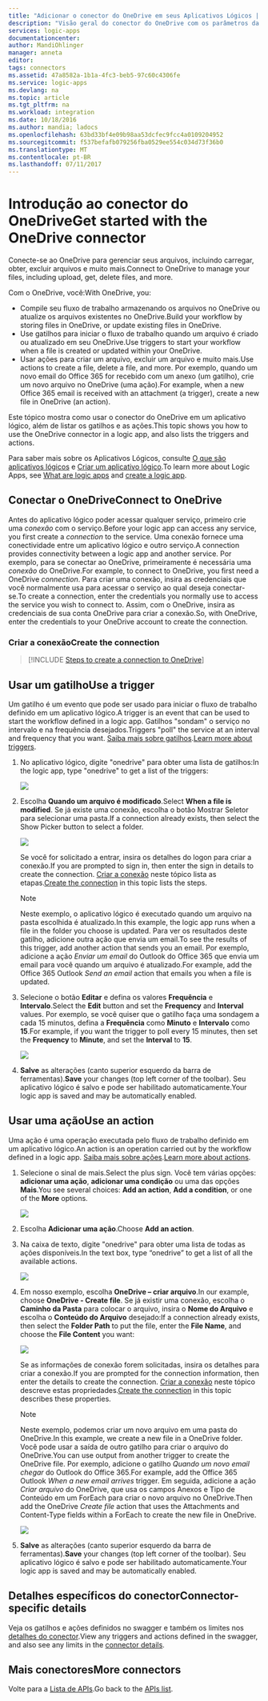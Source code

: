```yaml
---
title: "Adicionar o conector do OneDrive em seus Aplicativos Lógicos | Microsoft Docs"
description: "Visão geral do conector do OneDrive com os parâmetros da API REST"
services: logic-apps
documentationcenter: 
author: MandiOhlinger
manager: anneta
editor: 
tags: connectors
ms.assetid: 47a8582a-1b1a-4fc3-beb5-97c60c4306fe
ms.service: logic-apps
ms.devlang: na
ms.topic: article
ms.tgt_pltfrm: na
ms.workload: integration
ms.date: 10/18/2016
ms.author: mandia; ladocs
ms.openlocfilehash: 63bd33bf4e09b98aa53dcfec9fcc4a0109204952
ms.sourcegitcommit: f537befafb079256fba0529ee554c034d73f36b0
ms.translationtype: MT
ms.contentlocale: pt-BR
ms.lasthandoff: 07/11/2017
---
```

# <a name="get-started-with-the-onedrive-connector"></a><span data-ttu-id="7225c-103">Introdução ao conector do OneDrive</span><span class="sxs-lookup"><span data-stu-id="7225c-103">Get started with the OneDrive connector</span></span>
<span data-ttu-id="7225c-104">Conecte-se ao OneDrive para gerenciar seus arquivos, incluindo carregar, obter, excluir arquivos e muito mais.</span><span class="sxs-lookup"><span data-stu-id="7225c-104">Connect to OneDrive to manage your files, including upload, get, delete files, and more.</span></span> 

<span data-ttu-id="7225c-105">Com o OneDrive, você:</span><span class="sxs-lookup"><span data-stu-id="7225c-105">With OneDrive, you:</span></span> 

* <span data-ttu-id="7225c-106">Compile seu fluxo de trabalho armazenando os arquivos no OneDrive ou atualize os arquivos existentes no OneDrive.</span><span class="sxs-lookup"><span data-stu-id="7225c-106">Build your workflow by storing files in OneDrive, or update existing files in OneDrive.</span></span> 
* <span data-ttu-id="7225c-107">Use gatilhos para iniciar o fluxo de trabalho quando um arquivo é criado ou atualizado em seu OneDrive.</span><span class="sxs-lookup"><span data-stu-id="7225c-107">Use triggers to start your workflow when a file is created or updated within your OneDrive.</span></span>
* <span data-ttu-id="7225c-108">Usar ações para criar um arquivo, excluir um arquivo e muito mais.</span><span class="sxs-lookup"><span data-stu-id="7225c-108">Use actions to create a file, delete a file, and more.</span></span> <span data-ttu-id="7225c-109">Por exemplo, quando um novo email do Office 365 for recebido com um anexo (um gatilho), crie um novo arquivo no OneDrive (uma ação).</span><span class="sxs-lookup"><span data-stu-id="7225c-109">For example, when a new Office 365 email is received with an attachment (a trigger), create a new file in OneDrive (an action).</span></span>

<span data-ttu-id="7225c-110">Este tópico mostra como usar o conector do OneDrive em um aplicativo lógico, além de listar os gatilhos e as ações.</span><span class="sxs-lookup"><span data-stu-id="7225c-110">This topic shows you how to use the OneDrive connector in a logic app, and also lists the triggers and actions.</span></span>

<span data-ttu-id="7225c-111">Para saber mais sobre os Aplicativos Lógicos, consulte [O que são aplicativos lógicos](../logic-apps/logic-apps-what-are-logic-apps.md) e [Criar um aplicativo lógico](../logic-apps/logic-apps-create-a-logic-app.md).</span><span class="sxs-lookup"><span data-stu-id="7225c-111">To learn more about Logic Apps, see [What are logic apps](../logic-apps/logic-apps-what-are-logic-apps.md) and [create a logic app](../logic-apps/logic-apps-create-a-logic-app.md).</span></span>

## <a name="connect-to-onedrive"></a><span data-ttu-id="7225c-112">Conectar o OneDrive</span><span class="sxs-lookup"><span data-stu-id="7225c-112">Connect to OneDrive</span></span>
<span data-ttu-id="7225c-113">Antes do aplicativo lógico poder acessar qualquer serviço, primeiro crie uma *conexão* com o serviço.</span><span class="sxs-lookup"><span data-stu-id="7225c-113">Before your logic app can access any service, you first create a *connection* to the service.</span></span> <span data-ttu-id="7225c-114">Uma conexão fornece uma conectividade entre um aplicativo lógico e outro serviço.</span><span class="sxs-lookup"><span data-stu-id="7225c-114">A connection provides connectivity between a logic app and another service.</span></span> <span data-ttu-id="7225c-115">Por exemplo, para se conectar ao OneDrive, primeiramente é necessária uma *conexão* do OneDrive.</span><span class="sxs-lookup"><span data-stu-id="7225c-115">For example, to connect to OneDrive, you first need a OneDrive *connection*.</span></span> <span data-ttu-id="7225c-116">Para criar uma conexão, insira as credenciais que você normalmente usa para acessar o serviço ao qual deseja conectar-se.</span><span class="sxs-lookup"><span data-stu-id="7225c-116">To create a connection, enter the credentials you normally use to access the service you wish to connect to.</span></span> <span data-ttu-id="7225c-117">Assim, com o OneDrive, insira as credenciais de sua conta OneDrive para criar a conexão.</span><span class="sxs-lookup"><span data-stu-id="7225c-117">So, with OneDrive, enter the credentials to your OneDrive account  to create the connection.</span></span>

### <a name="create-the-connection"></a><span data-ttu-id="7225c-118">Criar a conexão</span><span class="sxs-lookup"><span data-stu-id="7225c-118">Create the connection</span></span>
> [!INCLUDE [Steps to create a connection to OneDrive](../../includes/connectors-create-api-onedrive.md)]
> 
> 

## <a name="use-a-trigger"></a><span data-ttu-id="7225c-119">Usar um gatilho</span><span class="sxs-lookup"><span data-stu-id="7225c-119">Use a trigger</span></span>
<span data-ttu-id="7225c-120">Um gatilho é um evento que pode ser usado para iniciar o fluxo de trabalho definido em um aplicativo lógico.</span><span class="sxs-lookup"><span data-stu-id="7225c-120">A trigger is an event that can be used to start the workflow defined in a logic app.</span></span> <span data-ttu-id="7225c-121">Gatilhos "sondam" o serviço no intervalo e na frequência desejados.</span><span class="sxs-lookup"><span data-stu-id="7225c-121">Triggers "poll" the service at an interval and frequency that you want.</span></span> <span data-ttu-id="7225c-122">[Saiba mais sobre gatilhos](../logic-apps/logic-apps-what-are-logic-apps.md#logic-app-concepts).</span><span class="sxs-lookup"><span data-stu-id="7225c-122">[Learn more about triggers](../logic-apps/logic-apps-what-are-logic-apps.md#logic-app-concepts).</span></span>

1. <span data-ttu-id="7225c-123">No aplicativo lógico, digite "onedrive" para obter uma lista de gatilhos:</span><span class="sxs-lookup"><span data-stu-id="7225c-123">In the logic app, type "onedrive" to get a list of the triggers:</span></span>  
   
    ![](./media/connectors-create-api-onedrive/onedrive-1.png)
2. <span data-ttu-id="7225c-124">Escolha **Quando um arquivo é modificado**.</span><span class="sxs-lookup"><span data-stu-id="7225c-124">Select **When a file is modified**.</span></span> <span data-ttu-id="7225c-125">Se já existe uma conexão, escolha o botão Mostrar Seletor para selecionar uma pasta.</span><span class="sxs-lookup"><span data-stu-id="7225c-125">If a connection already exists, then select the Show Picker button to select a folder.</span></span>
   
    ![](./media/connectors-create-api-onedrive/sample-folder.png)
   
    <span data-ttu-id="7225c-126">Se você for solicitado a entrar, insira os detalhes do logon para criar a conexão.</span><span class="sxs-lookup"><span data-stu-id="7225c-126">If you are prompted to sign in, then enter the sign in details to create the connection.</span></span> <span data-ttu-id="7225c-127">[Criar a conexão](connectors-create-api-onedrive.md#create-the-connection) neste tópico lista as etapas.</span><span class="sxs-lookup"><span data-stu-id="7225c-127">[Create the connection](connectors-create-api-onedrive.md#create-the-connection) in this topic lists the steps.</span></span> 
   
   > [!NOTE]
   > <span data-ttu-id="7225c-128">Neste exemplo, o aplicativo lógico é executado quando um arquivo na pasta escolhida é atualizado.</span><span class="sxs-lookup"><span data-stu-id="7225c-128">In this example, the logic app runs when a file in the folder you choose is updated.</span></span> <span data-ttu-id="7225c-129">Para ver os resultados deste gatilho, adicione outra ação que envia um email.</span><span class="sxs-lookup"><span data-stu-id="7225c-129">To see the results of this trigger, add another action that sends you an email.</span></span> <span data-ttu-id="7225c-130">Por exemplo, adicione a ação *Enviar um email* do Outlook do Office 365 que envia um email para você quando um arquivo é atualizado.</span><span class="sxs-lookup"><span data-stu-id="7225c-130">For example, add the Office 365 Outlook *Send an email* action that emails you when a file is updated.</span></span> 

3. <span data-ttu-id="7225c-131">Selecione o botão **Editar** e defina os valores **Frequência** e **Intervalo**.</span><span class="sxs-lookup"><span data-stu-id="7225c-131">Select the **Edit** button and set the **Frequency** and **Interval** values.</span></span> <span data-ttu-id="7225c-132">Por exemplo, se você quiser que o gatilho faça uma sondagem a cada 15 minutos, defina a **Frequência** como **Minuto** e **Intervalo** como **15**.</span><span class="sxs-lookup"><span data-stu-id="7225c-132">For example, if you want the trigger to poll every 15 minutes, then set the **Frequency** to **Minute**, and set the **Interval** to **15**.</span></span> 
   
    ![](./media/connectors-create-api-onedrive/trigger-properties.png)
4. <span data-ttu-id="7225c-133">**Salve** as alterações (canto superior esquerdo da barra de ferramentas).</span><span class="sxs-lookup"><span data-stu-id="7225c-133">**Save** your changes (top left corner of the toolbar).</span></span> <span data-ttu-id="7225c-134">Seu aplicativo lógico é salvo e pode ser habilitado automaticamente.</span><span class="sxs-lookup"><span data-stu-id="7225c-134">Your logic app is saved and may be automatically enabled.</span></span>

## <a name="use-an-action"></a><span data-ttu-id="7225c-135">Usar uma ação</span><span class="sxs-lookup"><span data-stu-id="7225c-135">Use an action</span></span>
<span data-ttu-id="7225c-136">Uma ação é uma operação executada pelo fluxo de trabalho definido em um aplicativo lógico.</span><span class="sxs-lookup"><span data-stu-id="7225c-136">An action is an operation carried out by the workflow defined in a logic app.</span></span> <span data-ttu-id="7225c-137">[Saiba mais sobre ações](../logic-apps/logic-apps-what-are-logic-apps.md#logic-app-concepts).</span><span class="sxs-lookup"><span data-stu-id="7225c-137">[Learn more about actions](../logic-apps/logic-apps-what-are-logic-apps.md#logic-app-concepts).</span></span>

1. <span data-ttu-id="7225c-138">Selecione o sinal de mais.</span><span class="sxs-lookup"><span data-stu-id="7225c-138">Select the plus sign.</span></span> <span data-ttu-id="7225c-139">Você tem várias opções: **adicionar uma ação**, **adicionar uma condição** ou uma das opções **Mais**.</span><span class="sxs-lookup"><span data-stu-id="7225c-139">You see several choices: **Add an action**, **Add a condition**, or one of the **More** options.</span></span>
   
    ![](./media/connectors-create-api-onedrive/add-action.png)
2. <span data-ttu-id="7225c-140">Escolha **Adicionar uma ação**.</span><span class="sxs-lookup"><span data-stu-id="7225c-140">Choose **Add an action**.</span></span>
3. <span data-ttu-id="7225c-141">Na caixa de texto, digite "onedrive" para obter uma lista de todas as ações disponíveis.</span><span class="sxs-lookup"><span data-stu-id="7225c-141">In the text box, type “onedrive” to get a list of all the available actions.</span></span>
   
    ![](./media/connectors-create-api-onedrive/onedrive-actions.png) 
4. <span data-ttu-id="7225c-142">Em nosso exemplo, escolha **OneDrive – criar arquivo**.</span><span class="sxs-lookup"><span data-stu-id="7225c-142">In our example, choose **OneDrive - Create file**.</span></span> <span data-ttu-id="7225c-143">Se já existir uma conexão, escolha o **Caminho da Pasta** para colocar o arquivo, insira o **Nome do Arquivo** e escolha o **Conteúdo do Arquivo** desejado:</span><span class="sxs-lookup"><span data-stu-id="7225c-143">If a connection already exists, then select the **Folder Path** to put the file, enter the **File Name**, and choose the **File Content** you want:</span></span>  
   
    ![](./media/connectors-create-api-onedrive/sample-action.png)
   
    <span data-ttu-id="7225c-144">Se as informações de conexão forem solicitadas, insira os detalhes para criar a conexão.</span><span class="sxs-lookup"><span data-stu-id="7225c-144">If you are prompted for the connection information, then enter the details to create the connection.</span></span> <span data-ttu-id="7225c-145">[Criar a conexão](connectors-create-api-onedrive.md#create-the-connection) neste tópico descreve estas propriedades.</span><span class="sxs-lookup"><span data-stu-id="7225c-145">[Create the connection](connectors-create-api-onedrive.md#create-the-connection) in this topic describes these properties.</span></span> 
   
   > [!NOTE]
   > <span data-ttu-id="7225c-146">Neste exemplo, podemos criar um novo arquivo em uma pasta do OneDrive.</span><span class="sxs-lookup"><span data-stu-id="7225c-146">In this example, we create a new file in a OneDrive folder.</span></span> <span data-ttu-id="7225c-147">Você pode usar a saída de outro gatilho para criar o arquivo do OneDrive.</span><span class="sxs-lookup"><span data-stu-id="7225c-147">You can use output from another trigger to create the OneDrive file.</span></span> <span data-ttu-id="7225c-148">Por exemplo, adicione o gatilho *Quando um novo email chegar* do Outlook do Office 365.</span><span class="sxs-lookup"><span data-stu-id="7225c-148">For example, add the Office 365 Outlook *When a new email arrives* trigger.</span></span> <span data-ttu-id="7225c-149">Em seguida, adicione a ação *Criar arquivo* do OneDrive, que usa os campos Anexos e Tipo de Conteúdo em um ForEach para criar o novo arquivo no OneDrive.</span><span class="sxs-lookup"><span data-stu-id="7225c-149">Then add the OneDrive *Create file* action that uses the Attachments and Content-Type fields within a ForEach to create the new file in OneDrive.</span></span> 
   > 
   > ![](./media/connectors-create-api-onedrive/foreach-action.png)

5. <span data-ttu-id="7225c-150">**Salve** as alterações (canto superior esquerdo da barra de ferramentas).</span><span class="sxs-lookup"><span data-stu-id="7225c-150">**Save** your changes (top left corner of the toolbar).</span></span> <span data-ttu-id="7225c-151">Seu aplicativo lógico é salvo e pode ser habilitado automaticamente.</span><span class="sxs-lookup"><span data-stu-id="7225c-151">Your logic app is saved and may be automatically enabled.</span></span>


## <a name="connector-specific-details"></a><span data-ttu-id="7225c-152">Detalhes específicos do conector</span><span class="sxs-lookup"><span data-stu-id="7225c-152">Connector-specific details</span></span>

<span data-ttu-id="7225c-153">Veja os gatilhos e ações definidos no swagger e também os limites nos [detalhes do conector](/connectors/onedriveconnector/).</span><span class="sxs-lookup"><span data-stu-id="7225c-153">View any triggers and actions defined in the swagger, and also see any limits in the [connector details](/connectors/onedriveconnector/).</span></span>

## <a name="more-connectors"></a><span data-ttu-id="7225c-154">Mais conectores</span><span class="sxs-lookup"><span data-stu-id="7225c-154">More connectors</span></span>
<span data-ttu-id="7225c-155">Volte para a [Lista de APIs](apis-list.md).</span><span class="sxs-lookup"><span data-stu-id="7225c-155">Go back to the [APIs list](apis-list.md).</span></span>